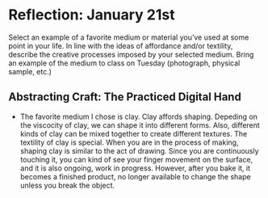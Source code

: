 # Reflection: January 21st

Select an example of a favorite medium or material you’ve used at some point in your life. In line with the ideas of affordance and/or textility, describe the creative processes imposed by your selected medium. Bring an example of the medium to class on Tuesday (photograph, physical sample, etc.)

## Abstracting Craft: The Practiced Digital Hand    

- The favorite medium I chose is clay. Clay affords shaping. Depeding on the viscocity of clay, we can shape it into different forms. Also, different kinds of clay can be mixed together to create different textures. The textility of clay is special. When you are in the process of making, shaping clay is similar to the act of drawing. Since you are continuously touching it, you can kind of see your finger movement on the surface, and it is also ongoing, work in progress. However, after you bake it, it becomes a finished product, no longer available to change the shape unless you break the object.            